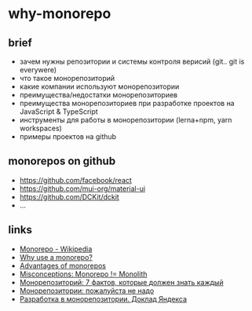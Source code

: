 # why-monorepo

## brief

- зачем нужны репозитории и системы контроля верисий (git.. git is everywere)
- что такое монорепозиторий
- какие компании используют монорепозитории
- преимущества/недостатки монорепозиториев
- преимущества монорепозиториев при разработке проектов на JavaScript & TypeScript
- инструменты для работы в монорепозитории (lerna+npm, yarn workspaces)
- примеры проектов на github

## monorepos on github

- https://github.com/facebook/react
- https://github.com/mui-org/material-ui
- https://github.com/DCKit/dckit
- ...

## links

- [Monorepo - Wikipedia](https://en.wikipedia.org/wiki/Monorepo)
- [Why use a monorepo?](https://blog.rocketpoweredjetpants.com/2018/01/why-use-monorepo.html)
- [Advantages of monorepos](https://danluu.com/monorepo/)
- [Misconceptions: Monorepo != Monolith](https://blog.nrwl.io/misconceptions-about-monorepos-monorepo-monolith-df1250d4b03c)
- [Монорепозиторий: 7 фактов, которые должен знать каждый](https://proglib.io/p/monorepo)
- [Монорепозитории: пожалуйста не надо](https://habr.com/ru/post/435306)
- [Разработка в монорепозитории. Доклад Яндекса](https://habr.com/ru/company/yandex/blog/469021)
